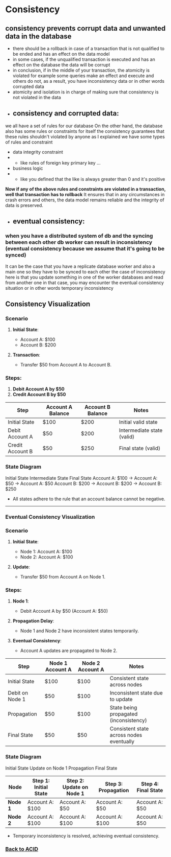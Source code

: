 # Consistency
## consistency prevents corrupt data and unwanted data in the database
- there should be a rollback in case of a transaction that is not qualified to be ended and has an effect on the data model  
- in some cases, if the unqualified transaction is executed and has an effect on the database the data will be corrupt
- in conclusion, if in the middle of your transaction, the atomicity is violated for example some queries make an effect and execute and others do not, as a result, you have inconsistency data or in other words corrupted data
- atomicity and isolation is in charge of making sure that consistency is not violated in the data
- ## consistency and corrupted data:
we all have a set of rules for our database
On the other hand, the database also has some rules or constraints for itself
the consistency guarantees that these rules shouldn't violated by anyone
as I explained we have some types of rules and constraint
- data integrity constraint 
- - like rules of foreign key primary key ...
- business logic
- - like you defined that the like is always greater than 0 and it's positive

**Now if any of the above rules and constraints are violated in a transaction, well that transaction has to rollback**
It ensures that in any circumstances in crash errors and others, the data model remains reliable and the integrity of data is preserved.
- ## eventual consistency:
### when you have a distributed system of db and the syncing between each other db worker can result in inconsistency (eventual consistency because we assume that it's going to be synced)  
It can be the case that you have a replicate database worker and also a main one 
so they have to be synced to each other 
the case of inconsistency here is that you update something in one of the worker databases and read from another one 
in that case, you may encounter the eventual consistency situation or in other words temporary inconsistency

## Consistency Visualization

### Scenario

1. **Initial State**:
    - Account A: $100
    - Account B: $200

2. **Transaction**:
    - Transfer $50 from Account A to Account B.

### Steps:
1. **Debit Account A by $50**
2. **Credit Account B by $50**

| Step              | Account A Balance | Account B Balance | Notes                         |
|-------------------|-------------------|-------------------|-------------------------------|
| Initial State     | $100              | $200              | Initial valid state           |
| Debit Account A   | $50               | $200              | Intermediate state (valid)    |
| Credit Account B  | $50               | $250              | Final state (valid)           |

### State Diagram

Initial State Intermediate State Final State Account A: $100 -> Account A: $50 -> Account A: $50 Account B: $200 -> Account B: $200 -> Account B: $250


- All states adhere to the rule that an account balance cannot be negative.

---

### Eventual Consistency Visualization

### Scenario

1. **Initial State**:
    - Node 1: Account A: $100
    - Node 2: Account A: $100

2. **Update**:
    - Transfer $50 from Account A on Node 1.

### Steps:
1. **Node 1**:
    - Debit Account A by $50 (Account A: $50)

2. **Propagation Delay**:
    - Node 1 and Node 2 have inconsistent states temporarily.

3. **Eventual Consistency**:
    - Account A updates are propagated to Node 2.

| Step                  | Node 1 Account A | Node 2 Account A | Notes                                    |
|-----------------------|------------------|------------------|------------------------------------------|
| Initial State         | $100             | $100             | Consistent state across nodes            |
| Debit on Node 1       | $50              | $100             | Inconsistent state due to update         |
| Propagation           | $50              | $100             | State being propagated (inconsistency)   |
| Final State           | $50              | $50              | Consistent state across nodes eventually |

### State Diagram

Initial State Update on Node 1 Propagation Final State 

| Node                | Step 1: Initial State    | Step 2: Update on Node 1  | Step 3: Propagation        | Step 4: Final State        |
|---------------------|--------------------------|---------------------------|----------------------------|----------------------------|
| **Node 1**          | Account A: $100          | Account A: $50            | Account A: $50             | Account A: $50             |
| **Node 2**          | Account A: $100          | Account A: $100           | Account A: $100            | Account A: $50             |

- Temporary inconsistency is resolved, achieving eventual consistency.


### [Back to ACID](https://github.com/imaarov/DBA.md/tree/main/src/acid)
